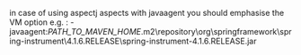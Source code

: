 in case of using aspectj aspects with javaagent you should emphasise the VM option
e.g. :
-javaagent:*PATH_TO_MAVEN_HOME*\.m2\repository\org\springframework\spring-instrument\4.1.6.RELEASE\spring-instrument-4.1.6.RELEASE.jar